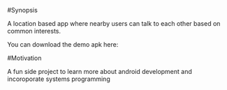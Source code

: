 #Synopsis

A location based app where nearby users can talk to each other based on common interests.

You can download the demo apk here: 

#Motivation

A fun side project to learn more about android development and incoroporate systems programming
